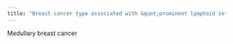 ```yaml
---
title: "Breast cancer type associated with &quot;prominent lymphoid infiltration&quot; on path"
---
```

Medullary breast cancer

